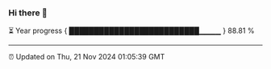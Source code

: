 ### Hi there 👋

⏳ Year progress { ██████████████████████████▁▁▁▁ } 88.81 %

---

⏰ Updated on Thu, 21 Nov 2024 01:05:39 GMT
